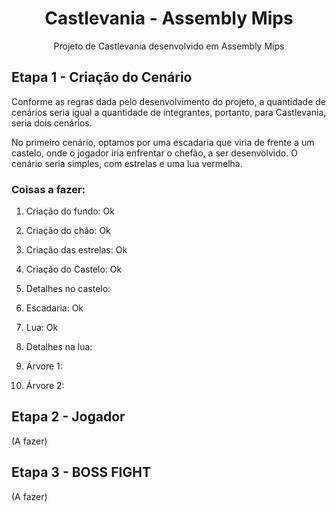 <div align="center">
  <h1>Castlevania - Assembly Mips</h1> 
  Projeto de Castlevania desenvolvido em Assembly Mips  
</div>

## Etapa 1 - Criação do Cenário
Conforme as regras dada pelo desenvolvimento do projeto, a quantidade de cenários seria igual a quantidade de integrantes, portanto, para Castlevania, seria dois cenários.

No primeiro cenário, optamos por uma escadaria que viria de frente a um castelo, onde o jogador iria enfrentar o chefão, a ser desenvolvido. O cenário seria simples, com estrelas e uma lua vermelha.

### Coisas a fazer:
1. Criação do fundo: Ok
2. Criação do chão: Ok
3. Criação das estrelas: Ok

   
4. Criação do Castelo: Ok
5. Detalhes no castelo:


6. Escadaria: Ok


7. Lua: Ok
8. Detalhes na lua:


9. Árvore 1:
10. Árvore 2:


## Etapa 2 - Jogador
(A fazer)

## Etapa 3 - BOSS FIGHT
(A fazer)
